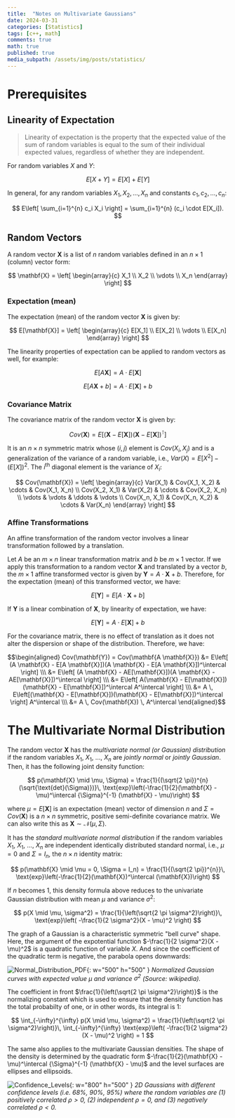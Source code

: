 ```yaml
---
title:  "Notes on Multivariate Gaussians"
date: 2024-03-31
categories: [Statistics]
tags: [c++, math]
comments: true
math: true
published: true
media_subpath: /assets/img/posts/statistics/
---
```

# Prerequisites

## Linearity of Expectation
> Linearity of expectation is the property that the expected value of the sum of random variables is equal to the sum of their individual expected values, regardless of whether they are independent.

For random variables $X$ and $Y$:

$$
E[X + Y] = E[X] + E[Y]
$$

In general, for any random variables $X_1, X_2, \dots, X_n$ and constants $c_1, c_2, \dots, c_n$:

$$
E\left[ \sum_{i=1}^{n} c_i X_i \right] = \sum_{i=1}^{n} (c_i \cdot E[X_i]).
$$

## Random Vectors

A random vector $\mathbf{X}$ is a list of $n$ random variables defined in an $n \times 1$ (column) vector form:

$$
\mathbf{X} = \left[ \begin{array}{c}
X_1 \\
X_2 \\
\vdots \\
X_n
\end{array} \right]
$$

### Expectation (mean)

The expectation (mean) of the random vector $\mathbf{X}$ is given by:

$$
E[\mathbf{X}] = \left[ \begin{array}{c}
E[X_1] \\
E[X_2] \\
\vdots \\
E[X_n]
\end{array} \right]
$$

The linearity properties of expectation can be applied to random vectors as well, for example:

$$
E[A\mathbf{X}] = A \cdot E[\mathbf{X}]
$$

$$
E[A\mathbf{X} + b] = A \cdot E[\mathbf{X}] + b
$$

### Covariance Matrix

The covariance matrix of the random vector $\mathbf{X}$ is given by:

$$
Cov(\mathbf{X}) = E\left[ (\mathbf{X} - E[\mathbf{X}])(\mathbf{X} - E[\mathbf{X}])^\intercal \right]
$$

It is an $n \times n$ symmetric matrix whose $(i, j)$ element is $Cov(X_i, X_j)$ and is a generalization of the variance of a random variable, i.e., $Var(X) = E[X^2] - (E[X])^2$. The $i^\text{th}$ diagonal element is the variance of $X_i$:

$$
Cov(\mathbf{X}) = \left[ \begin{array}{c}
Var(X_1) & Cov(X_1, X_2) & \cdots & Cov(X_1, X_n) \\
Cov(X_2, X_1) & Var(X_2) & \cdots & Cov(X_2, X_n) \\
\vdots & \vdots & \ddots & \vdots \\
Cov(X_n, X_1) & Cov(X_n, X_2) & \cdots & Var(X_n)
\end{array} \right]
$$

### Affine Transformations

An affine transformation of the random vector involves a linear transformation followed by a translation.

Let $A$ be an $m \times n$ linear transformation matrix and $b$ be $m \times 1$ vector. If we apply this transformation to a random vector $\mathbf{X}$ and translated by a vector $b$, the $m \times 1$ affine transformed vector is given by $\mathbf{Y} = A \cdot \mathbf{X} + b$. Therefore, for the expectation (mean) of this transformed vector, we have:

$$
E[\mathbf{Y}] = E[A \cdot \mathbf{X} + b]
$$

If $\mathbf{Y}$ is a linear combination of $\mathbf{X}$, by linearity of expectation, we have:

$$
E[\mathbf{Y}] = A \cdot E[\mathbf{X}] + b
$$

For the covariance matrix, there is no effect of translation as it does not alter the dispersion or shape of the distribution. Therefore, we have:

$$\begin{aligned}
Cov(\mathbf{Y}) = Cov(\mathbf{A \mathbf{X}}) &= E\left[ (A \mathbf{X} - E[A \mathbf{X}])(A \mathbf{X} - E[A \mathbf{X}])^\intercal \right] \\\
&= E\left[ (A \mathbf{X} - AE[\mathbf{X}])(A \mathbf{X} - AE[\mathbf{X}])^\intercal \right] \\\
&= E\left[ A(\mathbf{X} - E[\mathbf{X}])(\mathbf{X} - E[\mathbf{X}])^\intercal A^\intercal \right] \\\
&= A \, E\left[(\mathbf{X} - E[\mathbf{X}])(\mathbf{X} - E[\mathbf{X}])^\intercal \right] A^\intercal \\\
&= A \, Cov(\mathbf{X}) \, A^\intercal
\end{aligned}$$

# The Multivariate Normal Distribution

The random vector $\mathbf{X}$ has the *multivariate normal (or Gaussian) distribution* if the random variables $X_1$, $X_1$, $\dots$, $X_n$ are *jointly normal* or *jointly Gaussian*. Then, it has the following joint density function:

$$
p(\mathbf{X} \mid \mu, \Sigma) = \frac{1}{(\sqrt{2 \pi})^{n}(\sqrt{\text{det}(\Sigma)})}\,
\text{exp}\left(-\frac{1}{2}(\mathbf{X} - \mu)^\intercal {\Sigma}^{-1} (\mathbf{X} - \mu)\right)
$$ 

where $\mu = E[\mathbf{X}]$ is an expectation (mean) vector of dimension $n$ and $\Sigma = Cov(\mathbf{X})$ is a $n \times n$ symmetric, positive semi-definite covariance matrix. We can also write this as $\mathbf{X} \sim \mathcal{N}(\mu, \Sigma)$.

It has the *standard multivariate normal distribution* if the random variables $X_1$, $X_1$, $\dots$, $X_n$ are independent identically distributed standard normal, i.e., $\mu = 0$ and $\Sigma = I_n$, the $n \times n$ identity matrix:

$$
p(\mathbf{X} \mid \mu = 0, \Sigma = I_n) = \frac{1}{(\sqrt{2 \pi})^{n}}\,
\text{exp}\left(-\frac{1}{2}(\mathbf{X})^\intercal (\mathbf{X})\right)
$$ 

If $n$ becomes 1, this density formula above reduces to the univariate Gaussian distribution with mean $\mu$ and variance $\sigma^2$:

$$
p(X \mid \mu, \sigma^2) = \frac{1}{\left(\sqrt{2 \pi \sigma^2}\right)}\,
\text{exp}\left( -\frac{1}{2 \sigma^2}(X - \mu)^2 \right)
$$ 

The graph of a Gaussian is a characteristic symmetric "bell curve" shape. Here, the argument of the expotential function $-\frac{1}{2 \sigma^2}(X - \mu)^2$ is a quadratic function of variable $X$. And since the coefficient of the quadratic term is negative, the parabola opens downwards:

![Normal_Distribution_PDF](gaussians.png){: w="500" h="500" }
_Normalized Gaussian curves with expected value $\mu$ and variance $\sigma^2$ (Source: wikipedia)._

The coefficient in front $\frac{1}{\left(\sqrt{2 \pi \sigma^2}\right)}$ is the normalizing constant which is used to ensure that the density function has the total probabilty of one, or in other words, its integral is 1:

$$
\int_{-\infty}^{\infty} p(X \mid \mu, \sigma^2) = \frac{1}{\left(\sqrt{2 \pi \sigma^2}\right)}\,
\int_{-\infty}^{\infty} \text{exp}\left( -\frac{1}{2 \sigma^2}(X - \mu)^2 \right) = 1
$$

The same also applies to the multivariate Gaussian densities. The shape of the density is determined by the quadratic form $-\frac{1}{2}(\mathbf{X} - \mu)^\intercal {\Sigma}^{-1} (\mathbf{X} - \mu)$ and the level surfaces are ellipses and ellipsoids.

![Confidence_Levels](confidence_levels.png){: w="800" h="500" }
_2D Gaussians with different confidence levels (i.e. 68%, 90%, 95%) where the random variables are (1) positively correlated $\rho>0$, (2) independent $\rho=0$, and (3) negatively correlated $\rho<0$._